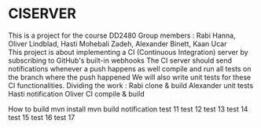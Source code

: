 # CISERVER
This is a project for the course DD2480
Group members : Rabi Hanna, Oliver Lindblad, Hasti Mohebali Zadeh, Alexander Binett, Kaan Ucar  
This project is about implementing a CI (Continuous Integration) server by subscribing to GitHub's built-in webhooks
The CI server should send notifications whenever a push happens as well compile and run all tests on the branch where the push happened
We will also write unit tests for these CI functionalities. 
Dividing the work :
Rabi clone & build
Alexander unit tests
Hasti notification
Oliver CI compile & build

How to build 
mvn install 
mvn build
notification test 11
test 12
test 13
test 14
test 15
test 16
test 17
